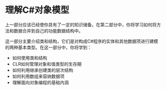 # 理解C#对象模型

上一部分应该已经使你具有了一定的知识储备。在第二部分中，你将学习如何将方法和数据合并到自己的功能数据结构中。

这一部分主要介绍类和结构，它们是对构成C#程序的实体和其他数据项进行建模的两种基本类型。在这一部分中，你将学到：

- 如何使用类和结构
- CLR如何管理对象和值类型的生存期
- 如何利用继承创建类的层次结构
- 如何利用数组来容纳数据项
- 理解面向对象编程的基础内涵